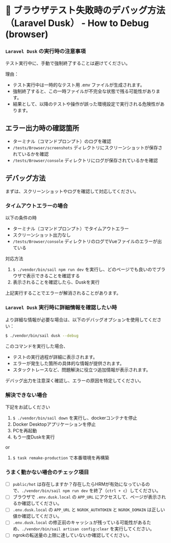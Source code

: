 # 🐛 ブラウザテスト失敗時のデバッグ方法（Laravel Dusk） - How to Debug (browser)

### `Laravel Dusk` の実行時の注意事項

テスト実行中に、手動で強制終了することは避けてください。

理由：

- テスト実行中は一時的なテスト用 .env ファイルが生成されます。
- 強制終了すると、この一時ファイルが不完全な状態で残る可能性があります。
- 結果として、以降のテストや操作が誤った環境設定で実行される危険性があります。

## エラー出力時の確認箇所

- ターミナル（コマンドプロンプト）のログを確認
- `/tests/Browser/screenshots` ディレクトリにスクリーンショットが保存されているかを確認
- `/tests/Browser/console` ディレクトリにログが保存されているかを確認

## デバッグ方法

まずは、スクリーンショットやログを確認して対応してください。

### タイムアウトエラーの場合

以下の条件の時

- ターミナル（コマンドプロンプト）でタイムアウトエラー
- スクリーンショット出力なし
- `/tests/Browser/console` ディレクトリのログでVueファイルのエラーが出ている

対応方法

1. `$ ./vendor/bin/sail npm run dev` を実行し、どのページでも良いのでブラウザで表示できることを確認する
1. 表示されることを確認したら、Duskを実行

上記実行することでエラーが解消されることがあります。

### `Laravel Dusk` 実行時に詳細情報を確認したい時

より詳細な情報が必要な場合は、以下のデバッグオプションを使用してください：

```bash
$ ./vendor/bin/sail dusk --debug
```

このコマンドを実行した場合、

- テストの実行過程が詳細に表示されます。
- エラーが発生した箇所の具体的な情報が提供されます。
- スタックトレースなど、問題解決に役立つ追加情報が表示されます。

デバッグ出力を注意深く確認し、エラーの原因を特定してください。

### 解決できない場合

下記をお試しください

1. `$ ./vendor/bin/sail down` を実行し、dockerコンテナを停止
1. Docker Desktopアプリケーションを停止
1. PCを再起動
1. もう一度Duskを実行

or

1. `$ task remake-production` で本番環境を再構築

### うまく動かない場合のチェック項目

- [ ] `public/hot` は存在しますか？存在したらHRMが有効になっているので、`./vendor/bin/sail npm run dev` を終了（`ctrl + c`）してください。
- [ ] ブラウザで `.env.dusk.local` の `APP_URL` にアクセスして、ページが表示されるか確認してください。
- [ ] `.env.dusk.local` の `APP_URL` と `NGROK_AUTHTOKEN` と `NGROK_DOMAIN` は正しい値か確認してください。
- [ ] `.env.dusk.local` の修正前のキャッシュが残っている可能性があるため、`./vendor/bin/sail artisan config:clear` を実行してください。
- [ ] ngrokの転送量の上限に達していないか確認してください。
